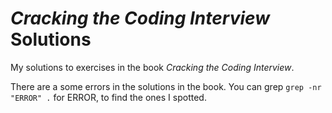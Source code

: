 # *Cracking the Coding Interview* Solutions

My solutions to exercises in the book *Cracking the Coding Interview*.

There are a some errors in the solutions in the book. You can grep `grep -nr "ERROR" .` for ERROR, to find the ones I spotted.

